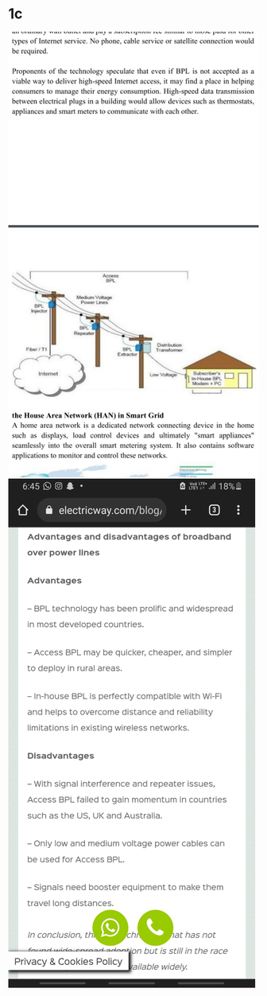 # 1c
<!DOCTYPE html>
<html lang="en">
<head>
    <meta charset="UTF-8">
    <meta http-equiv="X-UA-Compatible" content="IE=edge">
    <meta name="viewport" content="width=device-width, initial-scale=1.0">
    <title>Document</title>
</head>
<body>
   
   
   
   <img src="9.jpeg" alt=""><br>
   <img src="9 (2).jpeg" alt=""><br>
  
   
   
  
 
  
 
   

   
   
   
   
    
   
</body>
</html>

